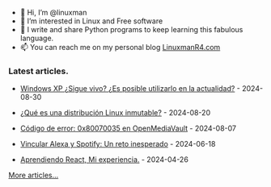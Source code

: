 - 👋 Hi, I’m @linuxman
- 👀 I’m interested in Linux and Free software
- 🌱 I write and share Python programs to keep learning this fabulous language.
- 📫 You can reach me on my personal blog [LinuxmanR4.com](https://linuxmanr4.com)

### Latest articles.


  * <a href="https://linuxmanr4.com/2024/08/30/windows-xp-sigue-vivo-es-posible-utilizarlo-en-la-actualidad/" target="_blank">Windows XP ¿Sigue vivo? ¿Es posible utilizarlo en la actualidad?</a> - 2024-08-30

  * <a href="https://linuxmanr4.com/2024/08/20/que-es-una-distribucion-linux-inmutable/" target="_blank">¿Qué es una distribución Linux inmutable?</a> - 2024-08-20

  * <a href="https://linuxmanr4.com/2024/08/07/codigo-de-error-0x80070035-en-openmediavault/" target="_blank">Código de error: 0x80070035 en OpenMediaVault</a> - 2024-08-07

  * <a href="https://linuxmanr4.com/2024/06/18/vincular-alexa-y-spotify-un-reto-inesperado/" target="_blank">Vincular Alexa y Spotify: Un reto inesperado</a> - 2024-06-18

  * <a href="https://linuxmanr4.com/2024/04/26/aprendiendo-react-mi-experiencia/" target="_blank">Aprendiendo React, Mi experiencia.</a> - 2024-04-26


[More articles...](https://linuxmanr4.com/archivo-general/)